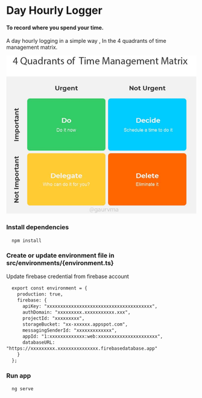 # Day Hourly Logger
#### To record where you spend your time.
A day hourly logging in a simple way , In the 4 quadrants of time management matrix.

![timemanagementmatrix](timemanagementmatrix.jpg)

### Install dependencies
```
  npm install
```

### Create or update environment file in src/environments/{environment.ts}
Update firebase credential from firebase account
```
  export const environment = {
    production: true,
    firebase: {
      apiKey: "xxxxxxxxxxxxxxxxxxxxxxxxxxxxxxxxxxxxxxx",
      authDomain: "xxxxxxxxx.xxxxxxxxxxx.xxx",
      projectId: "xxxxxxxxx",
      storageBucket: "xx-xxxxxx.appspot.com",
      messagingSenderId: "xxxxxxxxxxxxx",
      appId: "1:xxxxxxxxxxxxx:web:xxxxxxxxxxxxxxxxxxxxxx",
      databaseURL: "https://xxxxxxxxx.xxxxxxxxxxxxxxx.firebasedatabase.app"
    }
  };
```


### Run app
```
  ng serve
```
